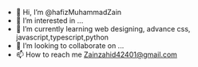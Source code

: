 - 👋 Hi, I’m @hafizMuhammadZain
- 👀 I’m interested in ...
- 🌱 I’m currently learning web designing, advance css, javascript,typescript,python
- 💞️ I’m looking to collaborate on ...
- 📫 How to reach me Zainzahid42401@gmail.com

<!---
hafizMuhammadzain/hafizMuhammadzain is a ✨ special ✨ repository because its `README.md` (this file) appears on your GitHub profile.
You can click the Preview link to take a look at your changes.
--->
